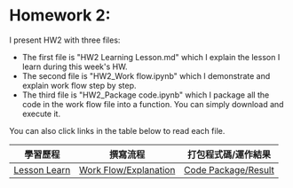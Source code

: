 # Homework 2:

I present HW2 with three files:
* The first file is "HW2 Learning Lesson.md" which I explain the lesson I learn during this week's HW.
* The second file is "HW2_Work flow.ipynb" which I demonstrate and explain work flow step by step.
* The third file is "HW2_Package code.ipynb" which I package all the code in the work flow file into a function. You can simply download and execute it. <br />

You can also click links in the table below to read each file.
<br />

|學習歷程|撰寫流程|打包程式碼/運作結果|
|-------|------|-------------|
|[Lesson Learn](https://github.com/EnChiSu/Financial-Engineering/blob/master/HW2/HW2%20Learning%20Lesson.md)|[Work Flow/Explanation](https://github.com/EnChiSu/Financial-Engineering/blob/master/HW2/HW2_Work%20flow.ipynb)|[Code Package/Result](https://github.com/EnChiSu/Financial-Engineering/blob/master/HW2/HW2_Package%20code.ipynb)|
